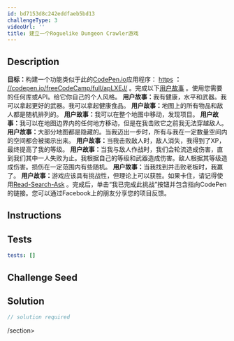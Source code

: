 ```yaml
---
id: bd7153d8c242eddfaeb5bd13
challengeType: 3
videoUrl: ''
title: 建立一个Roguelike Dungeon Crawler游戏
---
```


## Description
<section id="description"> <strong>目标：</strong>构建一个功能类似于此的<a href="https://codepen.io" target="_blank">CodePen.io</a>应用程序： <a href="https://codepen.io/freeCodeCamp/full/apLXEJ/" target="_blank">https</a> <strong>：</strong> <a href="https://codepen.io" target="_blank">//codepen.io/freeCodeCamp/full/apLXEJ/</a> 。完成以下<a href="https://en.wikipedia.org/wiki/User_story" target="_blank">用户故事</a> 。使用您需要的任何库或API。给它你自己的个人风格。 <strong>用户故事：</strong>我有健康，水平和武器。我可以拿起更好的武器。我可以拿起健康食品。 <strong>用户故事：</strong>地图上的所有物品和敌人都是随机排列的。 <strong>用户故事：</strong>我可以在整个地图中移动，发现项目。 <strong>用户故事：</strong>我可以在地图边界内的任何地方移动，但是在我击败它之前我无法穿越敌人。 <strong>用户故事：</strong>大部分地图都是隐藏的。当我迈出一步时，所有与我在一定数量空间内的空间都会被揭示出来。 <strong>用户故事：</strong>当我击败敌人时，敌人消失，我得到了XP，最终提高了我的等级。 <strong>用户故事：</strong>当我与敌人作战时，我们会轮流造成伤害，直到我们其中一人失败为止。我根据自己的等级和武器造成伤害。敌人根据其等级造成伤害。损伤在一定范围内有些随机。 <strong>用户故事：</strong>当我找到并击败老板时，我赢了。 <strong>用户故事：</strong>游戏应该具有挑战性，但理论上可以获胜。如果卡住，请记得使用<a href="https://forum.freecodecamp.org/t/how-to-get-help-when-you-are-stuck-coding/19514" target="_blank">Read-Search-Ask</a> 。完成后，单击“我已完成此挑战”按钮并包含指向CodePen的链接。您可以通过Facebook上的朋友分享您的项目反馈。 </section>

## Instructions
<section id="instructions">
</section>

## Tests
<section id='tests'>

```yml
tests: []

```

</section>

## Challenge Seed
<section id='challengeSeed'>

</section>

## Solution
<section id='solution'>

```js
// solution required
```

/section>
